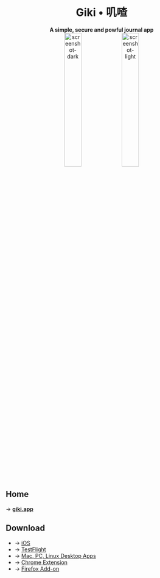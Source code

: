 <div align="center">
  <h1>Giki • 叽喳</h1>
  <strong>A simple, secure and powful journal app</strong>
</div>
<div align="center">
  <img src="https://cdn.jsdelivr.net/gh/gikiapp/cdn@1.0.12/images/snapshots/dark-demo.png" width="30%" alt="screenshot-dark"><img src="https://cdn.jsdelivr.net/gh/gikiapp/cdn@1.0.12/images/snapshots/light-demo.png" width="30%" alt="screenshot-light">
</div>

## Home

→ [**giki.app**](https://giki.app)

## Download

* → [iOS](https://apps.apple.com/cn/app/%E5%8F%BD%E5%96%B3/id1519478312)
* → [TestFlight](https://testflight.apple.com/join/FJ7wTrf6)
* → [Mac, PC, Linux Desktop Apps](https://github.com/gikiapp/giki.app/releases)
* → [Chrome Extension](https://chrome.google.com/webstore/detail/hcjaennlplpppgfolnagejnpcmbhdjba)
* → [Firefox Add-on](https://addons.mozilla.org/en-US/firefox/addon/giki)
